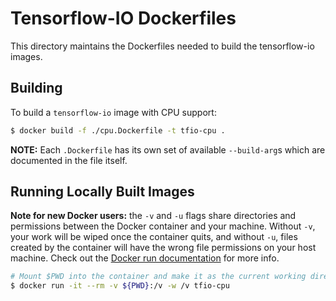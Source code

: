 # Tensorflow-IO Dockerfiles

This directory maintains the Dockerfiles needed to build the tensorflow-io images.

## Building

To build a `tensorflow-io` image with CPU support:

```bash
$ docker build -f ./cpu.Dockerfile -t tfio-cpu .
```

**NOTE:** Each `.Dockerfile` has its own set of available `--build-arg`s which are documented
in the file itself.

## Running Locally Built Images

**Note for new Docker users:** the `-v` and `-u` flags share directories and
permissions between the Docker container and your machine. Without `-v`, your
work will be wiped once the container quits, and without `-u`, files created by
the container will have the wrong file permissions on your host machine. Check
out the
[Docker run documentation](https://docs.docker.com/engine/reference/run/) for
more info.

```sh
# Mount $PWD into the container and make it as the current working directory.
$ docker run -it --rm -v ${PWD}:/v -w /v tfio-cpu
```